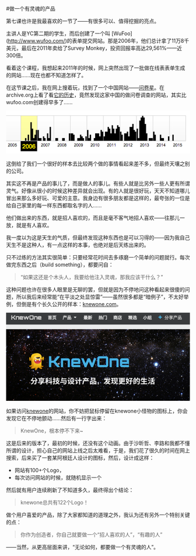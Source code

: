 #做一个有灵魂的产品

第七课也许是我最喜欢的一节了——有很多可以、值得挖掘的亮点。

主讲人是YC第二期的学生，而后创建了一个叫 [WuFoo] (http://www.wufoo.com/)的表单提交网站。那是2006年，他们总计拿了11万8千美元，最后在2011年卖给了Survey Monkey，投资回报率高达29,561%——近300倍。

看着这个课程，我想起来2011年的时候，网上突然出现了一批做在线表表单生成的网站……现在也都不知道怎样了。

在这节课之后，我在网上搜着玩，找到了一个中国网站——[问卷星](http://sojump.com)。在archive.org上看了看[它的历史](https://web.archive.org/web/*/http://sojump.com)，竟然发现这家中国的做问卷调查的网站，其实比wufoo.com创建得早多了……

![](rsc/sojump.com.png)

这倒给了我们一个很好的样本去比较两个做的事情看起来差不多，但最终天壤之别的公司。

其实这不再是产品的事儿了，而是做人的事儿。有些人就是比另外一些人更有所谓灵气。好像从很小的时候这种差异就会出现。有的人就是很好玩，天天不知道哪儿冒出来那么多好玩、可爱的主意。我身边有很多朋友都是这样的，最夸张的一位是给自己家里的每一样东西都取名字的人……

他们做出来的东西，就是招人喜欢的，而且是毫不客气地招人喜欢——往那儿一放，就是有人喜欢。

我一度以为这是天生的气质，但最终发现这种东西也是可以习得的——因为我自己天生不是这种人，有一点这样的本事，也绝对是后天练出来的。

只不过练的方法其实很简单：只要经常花时间去多琢磨一个简单的问题就行。每次做完东西之后（build something），都要问自：

> “如果这还是个木头人，我要给他注入灵魂，那我应该干什么？”

这种问题也许在很多人眼里是无聊的罢，但就是因为不停地问这种看起来很傻的问题，所以我后来经常能“在平淡之处显惊雷”——虽然很多都是“暗例子”，不太好举例，但倒是有个长久公开的样本：[knewone.com](http://knewone.com)。

![](rsc/knewone.com.png)

如果访问[knewone](http://knewone.com)的网站，你不妨把鼠标停留在knewone小怪物的图标上，你会发现它在不停地颤动……然后有一行字出来：

> KnewOne，根本停不下来~

这是后来的版本了，最初的时候，还没有这个动画。由于沙昕哲、李路和我都不懂所谓的设计，担心自己的网站上线之后太难看，于是，我们花了很久的时间在网上搜索，后来买了一套某阿根廷人设计的图标，然后，设计成这样：

* 网站有100+个Logo，
* 每次访问网站的时候，就随机显示一个

然后就有用户连续刷新了不知道多久，最终得出个结论：

> knewone总共有122个Logo！

做个用户喜爱的产品，除了大家都知道的道理之外，我认为还有另外一个特别关键的点：

> 你作为创造者，你自己就要做一个“招人喜欢的人”，“有趣的人”

——当然，从更高层面来讲，“无论如何，都要做一个有灵魂的人”。





















